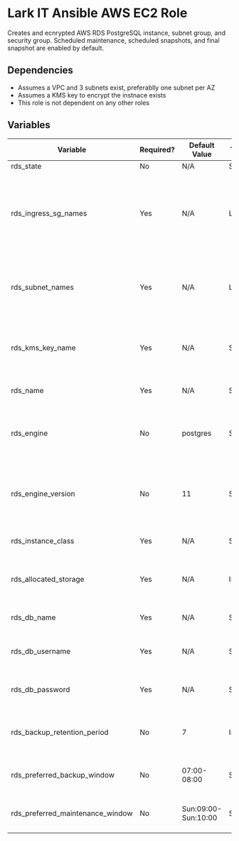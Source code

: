 # Lark IT Ansible AWS EC2 Role

Creates and ecnrypted AWS RDS PostgreSQL instance, subnet group, and security group. Scheduled maintenance, scheduled snapshots, and final snapshot are enabled by default. 

## Dependencies
- Assumes a VPC and 3 subnets exist, preferablly one subnet per AZ
- Assumes a KMS key to encrypt the instnace exists
- This role is not dependent on any other roles

## Variables
| Variable | Required? | Default Value | Type | Description |
|----------|-----------|---------------|------|-------------|
| rds_state | No | N/A | String | present | Set to present to create, or absent to destroy |
| rds_ingress_sg_names | Yes | N/A | List | A list of security group names that will be granted access to the RDS instance | 
| rds_subnet_names | Yes | N/A | List | A list of subnet names for RDS instance subnet group | 
| rds_kms_key_name | Yes | N/A | String | The name of the KMS key used to encrypt the RDS instance |
| rds_name | Yes | N/A | String | The name of the RDS instance | 
| rds_engine | No | postgres | String | The database engine to use on the RDS instance |
| rds_engine_version | No | 11 | String | The version of the database engine to use on the RDS instance |
| rds_instance_class | Yes | N/A | String | The RDS instance size or type |
| rds_allocated_storage | Yes | N/A | Int | The size of the RDS instance storage in Gigabytes |
| rds_db_name | Yes | N/A | String | The name of the database |
| rds_db_username | Yes | N/A | String | The database master username | 
| rds_db_password | Yes | N/A | String | The database master pasword |
| rds_backup_retention_period | No | 7 | Int | The number of days to retain scheduled snapshots |  
| rds_preferred_backup_window | No | 07:00-08:00 | String | The scheduled snapshot window |
| rds_preferred_maintenance_window | No | Sun:09:00-Sun:10:00 | String | The scheduled maintenance window |

